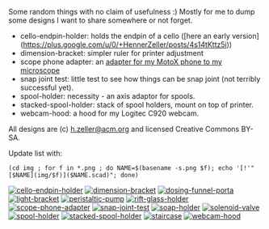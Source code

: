 Some random things with no claim of usefulness :) Mostly for me to dump
some designs I want to share somewhere or not forget.

   - cello-endpin-holder: holds the endpin of a cello ([here an early version] (https://plus.google.com/u/0/+HennerZeller/posts/4s14tKttz5i))
   - dimension-bracket: simpler ruler for printer adjustment
   - scope phone adapter: an [adapter for my MotoX phone to my microscope](https://plus.google.com/u/0/+HennerZeller/posts/9eWFhvYqgtb)
   - snap joint test: little test to see how things can be snap joint (not
     terribly successful yet).
   - spool-holder: necessity - an axis adaptor for spools.
   - stacked-spool-holder: stack of spool holders, mount on top of printer.
   - webcam-hood: a hood for my Logitec C920 webcam.

All designs are (c) h.zeller@acm.org and licensed Creative Commons BY-SA.

Update list with:
```
(cd img ; for f in *.png ; do NAME=$(basename -s.png $f); echo '[!'"[$NAME](img/$f)]($NAME.scad)"; done)
```
[![cello-endpin-holder](img/cello-endpin-holder.png)](cello-endpin-holder.scad)
[![dimension-bracket](img/dimension-bracket.png)](dimension-bracket.scad)
[![dosing-funnel-porta](img/dosing-funnel-porta.png)](dosing-funnel-porta.scad)
[![light-bracket](img/light-bracket.png)](light-bracket.scad)
[![peristaltic-pump](img/peristaltic-pump.png)](peristaltic-pump.scad)
[![rift-glass-holder](img/rift-glass-holder.png)](rift-glass-holder.scad)
[![scope-phone-adapter](img/scope-phone-adapter.png)](scope-phone-adapter.scad)
[![snap-joint-test](img/snap-joint-test.png)](snap-joint-test.scad)
[![soap-holder](img/soap-holder.png)](soap-holder.scad)
[![solenoid-valve](img/solenoid-valve.png)](solenoid-valve.scad)
[![spool-holder](img/spool-holder.png)](spool-holder.scad)
[![stacked-spool-holder](img/stacked-spool-holder.png)](stacked-spool-holder.scad)
[![staircase](img/staircase.png)](staircase.scad)
[![webcam-hood](img/webcam-hood.png)](webcam-hood.scad)
